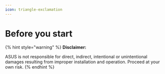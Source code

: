 ```yaml
---
icon: triangle-exclamation
---
```


# Before you start

{% hint style="warning" %}
**Disclaimer:**

ASUS is not responsible for direct, indirect, intentional or unintentional damages resulting from improper installation and operation. Proceed at your own risk.
{% endhint %}

